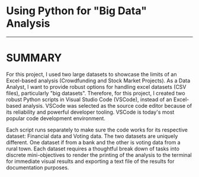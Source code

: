 # Using Python for "Big Data" Analysis
________________________
# SUMMARY

For this project, I used two large datasets to showcase the limits of an Excel-based analysis (Crowdfunding and Stock Market Projects). As a Data Analyst, I want to provide robust options for handling excel datasets (CSV files), particularly "big datasets". Therefore, for this project, I created two robust Python scripts in Visual Studio Code (VSCode), instead of an Excel-based analysis. VSCode was selected as the source code editor because of its reliability and powerful developer tooling. VSCode is today's most popular code development environment.

Each script runs separately to make sure the code works for its respective dataset: Financial data and Voting data. The two datasets are uniquely different. One dataset if from a bank and the other is voting data from a rural town. Each dataset requires a thoughtful break down of tasks into discrete mini-objectives to render the printing of the analysis to the terminal for immediate visual results and exporting a text file of the results for documentation purposes.



